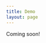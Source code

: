 ```yaml
---
title: Demo
layout: page
---
```


Coming soon!

<!--This page gives a brief demo of using TreeRegex.

TODO: fix up sexps
In the first box, you can either write serialized tree expressions or JavaScript code.  After writing JavaScript code, press the "JavaScript to Serialized Tree" button to convert it to a serialized tree.  After the box has a serialized tree in it, it can be matched against a TreeRegex.  Enter a TreeRegex in the second box and then click the match button.

If an error occurs, it will be displayed below the box which the error is from.  If no error occurs, the matches will be displayed below the TreeRegex box.

TODO: add in logic and boxes
TODO: consider expanding to replacement
TODO: consider adding flags like findall (see JavaScript regex flags)-->
